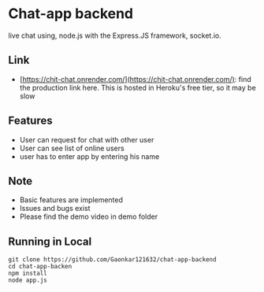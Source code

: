 # Chat-app backend

live chat using, node.js with the Express.JS framework, socket.io.

## Link

* [https://chit-chat.onrender.com/](https://chit-chat.onrender.com/): find the production link here.  This is hosted in Heroku's free tier, so it may be slow 

## Features

* User can request for chat with other user
* User can see list of online users
* user has to enter app by entering his name

## Note 
* Basic features are implemented
* Issues and bugs exist
* Please find the demo video in demo folder

## Running in Local

	git clone https://github.com/Gaonkar121632/chat-app-backend
	cd chat-app-backen
	npm install
	node app.js
